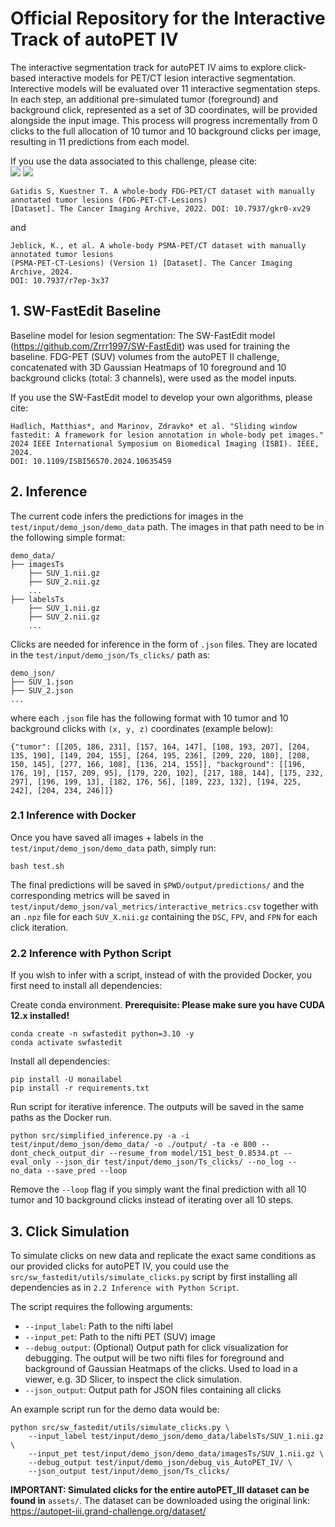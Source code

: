 # Official Repository for the Interactive Track of autoPET IV
The interactive segmentation track for autoPET IV aims to explore click-based interactive models for PET/CT lesion interactive segmentation. Interective models will be evaluated over 11 interactive segmentation steps. In each step, an additional pre-simulated tumor (foreground) and background click, represented as a set of 3D coordinates, will be provided alongside the input image. This process will progress incrementally from 0 clicks to the full allocation of 10 tumor and 10 background clicks per image, resulting in 11 predictions from each model.


If you use the data associated to this challenge, please cite: <br/>
<a href="https://doi.org/10.7937/gkr0-xv29"><img src="https://img.shields.io/badge/DOI-10.7937%2Fgkr0--xv29-blue"></a> <a href="https://doi.org/10.7937/r7ep-3x37"><img src="https://img.shields.io/badge/DOI-10.7937%2Fr7ep--3x37-blue"></a> 

```
Gatidis S, Kuestner T. A whole-body FDG-PET/CT dataset with manually annotated tumor lesions (FDG-PET-CT-Lesions) 
[Dataset]. The Cancer Imaging Archive, 2022. DOI: 10.7937/gkr0-xv29
```

and
<br/>

```
Jeblick, K., et al. A whole-body PSMA-PET/CT dataset with manually annotated tumor lesions 
(PSMA-PET-CT-Lesions) (Version 1) [Dataset]. The Cancer Imaging Archive, 2024.
DOI: 10.7937/r7ep-3x37
```

## 1. SW-FastEdit Baseline
Baseline model for lesion segmentation: The SW-FastEdit model (https://github.com/Zrrr1997/SW-FastEdit) 
was used for training the baseline. FDG-PET (SUV) volumes from the autoPET II challenge, concatenated with 3D Gaussian Heatmaps of 10 foreground and 10 background clicks (total: 3 channels), were used as the model inputs.  

If you use the SW-FastEdit model to develop your own algorithms, please cite:
```
Hadlich, Matthias*, and Marinov, Zdravko* et al. "Sliding window fastedit: A framework for lesion annotation in whole-body pet images." 2024 IEEE International Symposium on Biomedical Imaging (ISBI). IEEE, 2024.
DOI: 10.1109/ISBI56570.2024.10635459
```

## 2. Inference
The current code infers the predictions for images in the `test/input/demo_json/demo_data` path. The images in that path need to be in the following simple format:
```
demo_data/
├── imagesTs
    ├── SUV_1.nii.gz
    ├── SUV_2.nii.gz
    ...
├── labelsTs
    ├── SUV_1.nii.gz
    ├── SUV_2.nii.gz
    ...
```
Clicks are needed for inference in the form of `.json` files. They are located in the `test/input/demo_json/Ts_clicks/` path as:
```
demo_json/
├── SUV_1.json
├── SUV_2.json
...
```
where each `.json` file has the following format with 10 tumor and 10 background clicks with `(x, y, z)` coordinates (example below):
```
{"tumor": [[205, 186, 231], [157, 164, 147], [108, 193, 207], [204, 135, 190], [149, 204, 155], [264, 195, 236], [209, 220, 180], [208, 150, 145], [277, 166, 108], [136, 214, 155]], "background": [[196, 176, 19], [157, 209, 95], [179, 220, 102], [217, 188, 144], [175, 232, 297], [196, 199, 13], [182, 176, 56], [189, 223, 132], [194, 225, 242], [204, 234, 246]]}
```

### 2.1 Inference with Docker 
Once you have saved all images + labels in the `test/input/demo_json/demo_data` path, simply run:
```
bash test.sh
```
The final predictions will be saved in `$PWD/output/predictions/` and the corresponding metrics will be saved in `test/input/demo_json/val_metrics/interactive_metrics.csv` together with an `.npz` file for each `SUV_X.nii.gz` containing the `DSC`, `FPV`, and `FPN` for each click iteration.

### 2.2 Inference with Python Script
If you wish to infer with a script, instead of with the provided Docker, you first need to install all dependencies:

Create conda environment. **Prerequisite: Please make sure you have CUDA 12.x installed!**

```
conda create -n swfastedit python=3.10 -y
conda activate swfastedit
```
Install all dependencies:
```
pip install -U monailabel
pip install -r requirements.txt
```

Run script for iterative inference. The outputs will be saved in the same paths as the Docker run.
```
python src/simplified_inference.py -a -i test/input/demo_json/demo_data/ -o ./output/ -ta -e 800 --dont_check_output_dir --resume_from model/151_best_0.8534.pt --eval_only --json_dir test/input/demo_json/Ts_clicks/ --no_log --no_data --save_pred --loop
```
Remove the `--loop` flag if you simply want the final prediction with all 10 tumor and 10 background clicks instead of iterating over all 10 steps. 

## 3. Click Simulation
To simulate clicks on new data and replicate the exact same conditions as our provided clicks for autoPET IV, you could use the `src/sw_fastedit/utils/simulate_clicks.py` script by first installing all dependencies as in `2.2 Inference with Python Script`. 

The script requires the following arguments:
- `--input_label`: Path to the nifti label
- `--input_pet`: Path to the nifti PET (SUV) image
- `--debug_output`: (Optional) Output path for click visualization for debugging. The output will be two nifti files for foreground and background of Gaussian Heatmaps of the clicks. Used to load in a viewer, e.g. 3D Slicer, to inspect the click simulation.
- `--json_output`: Output path for JSON files containing all clicks

An example script run for the demo data would be:
```
python src/sw_fastedit/utils/simulate_clicks.py \
    --input_label test/input/demo_json/demo_data/labelsTs/SUV_1.nii.gz \
    --input_pet test/input/demo_json/demo_data/imagesTs/SUV_1.nii.gz \
    --debug_output test/input/demo_json/debug_vis_AutoPET_IV/ \
    --json_output test/input/demo_json/Ts_clicks/
```
**IMPORTANT: Simulated clicks for the entire autoPET_III dataset can be found in** `assets/`. The dataset can be downloaded using the original link: https://autopet-iii.grand-challenge.org/dataset/ 



